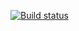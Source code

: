 [![Build status](https://ci.appveyor.com/api/projects/status/tihudx342p8fjb4i?svg=true)](https://ci.appveyor.com/project/Orlov-D/aqa-2-3-1-faker-pereplanirovat)

<!--
java -jar artifacts/app-card-delivery.jar

git init
git remote add origin https://github.com/netology-git/demo.git
git add .gitignore
git add -f artifacts/app-card-delivery.jar
git add *
git commit -am "Initial commit"
-->